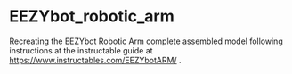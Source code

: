# EEZYbot_robotic_arm

Recreating the EEZYbot Robotic Arm complete assembled model following instructions at the instructable guide at https://www.instructables.com/EEZYbotARM/ .
